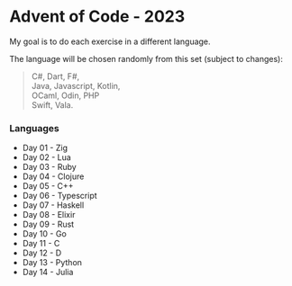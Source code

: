 # Advent of Code - 2023

My goal is to do each exercise in a different language.

The language will be chosen randomly from this set (subject to changes): 
> C#, Dart, F#, <br>
> Java, Javascript, Kotlin, <br>
> OCaml, Odin, PHP <br>
> Swift, Vala. <br>

### Languages
- Day 01 - Zig
- Day 02 - Lua
- Day 03 - Ruby
- Day 04 - Clojure
- Day 05 - C++
- Day 06 - Typescript
- Day 07 - Haskell
- Day 08 - Elixir
- Day 09 - Rust
- Day 10 - Go
- Day 11 - C
- Day 12 - D
- Day 13 - Python
- Day 14 - Julia
